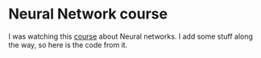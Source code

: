 # Neural Network course

I was watching this [course](https://youtu.be/6E6XecoTRVo) about Neural networks. I add some stuff along the way, so here is the code from it.
